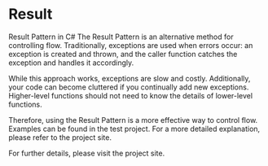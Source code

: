 # Result

Result Pattern in C#
The Result Pattern is an alternative method for controlling flow. Traditionally, exceptions are used when errors occur: an exception is created and thrown, and the caller function catches the exception and handles it accordingly.

While this approach works, exceptions are slow and costly. Additionally, your code can become cluttered if you continually add new exceptions. Higher-level functions should not need to know the details of lower-level functions.

Therefore, using the Result Pattern is a more effective way to control flow. Examples can be found in the test project. For a more detailed explanation, please refer to the project site.

For further details, please visit the project site.
